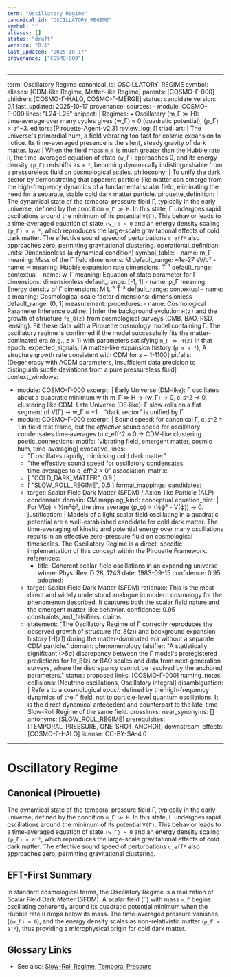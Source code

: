 ```yaml
---
term: "Oscillatory Regime"
canonical_id: "OSCILLATORY_REGIME"
symbol: ""
aliases: []
status: "draft"
version: "0.1"
last_updated: "2025-10-17"
provenance: ["COSMO-000"]
---
```


---
term: Oscillatory Regime
canonical_id: OSCILLATORY_REGIME
symbol: 
aliases: [CDM-like Regime, Matter-like Regime]
parents: [COSMO-Γ-000]
children: [COSMO-Γ-HALO, COSMO-Γ-MERGE]
status: candidate
version: 0.1
last_updated: 2025-10-17
provenance:
  sources:
    - module: COSMO-Γ-000
      lines: "L24-L25"
      snippet: |
        Regimes:
        • Oscillatory (m_Γ ≫ H): time‑average over many cycles gives ⟨w_Γ⟩ ≈ 0 (quadratic potential), ⟨ρ_Γ⟩ ∝ a^−3.
  editors: [Pirouette-Agent-v2.3]
  review_log: []
triad:
  art: |
    The universe's primordial hum, a field vibrating too fast for cosmic expansion to notice. Its time-averaged presence is the silent, steady gravity of dark matter.
  law: |
    When the field mass `m_Γ` is much greater than the Hubble rate `H`, the time-averaged equation of state `⟨w_Γ⟩` approaches 0, and its energy density `⟨ρ_Γ⟩` redshifts as `a⁻³`, becoming dynamically indistinguishable from a pressureless fluid on cosmological scales.
  philosophy: |
    To unify the dark sector by demonstrating that apparent particle-like matter can emerge from the high-frequency dynamics of a fundamental scalar field, eliminating the need for a separate, stable cold dark matter particle.
pirouette_definition: |
  The dynamical state of the temporal pressure field Γ, typically in the early universe, defined by the condition `m_Γ ≫ H`. In this state, Γ undergoes rapid oscillations around the minimum of its potential `V(Γ)`. This behavior leads to a time-averaged equation of state `⟨w_Γ⟩ ≈ 0` and an energy density scaling `⟨ρ_Γ⟩ ∝ a⁻³`, which reproduces the large-scale gravitational effects of cold dark matter. The effective sound speed of perturbations `c_eff²` also approaches zero, permitting gravitational clustering.
operational_definition:
  units: Dimensionless (a dynamical condition)
  symbol_table:
    - name: m_Γ
      meaning: Mass of the Γ field
      dimensions: M
      default_range: ~1e-27 eV/c²
    - name: H
      meaning: Hubble expansion rate
      dimensions: T⁻¹
      default_range: contextual
    - name: w_Γ
      meaning: Equation of state parameter for Γ
      dimensions: dimensionless
      default_range: [-1, 1]
    - name: ρ_Γ
      meaning: Energy density of Γ
      dimensions: M L⁻¹ T⁻²
      default_range: contextual
    - name: a
      meaning: Cosmological scale factor
      dimensions: dimensionless
      default_range: (0, 1]
  measurement:
    procedures:
      - name: Cosmological Parameter Inference
        outline: |
          Infer the background evolution `H(z)` and the growth of structure `fσ_8(z)` from cosmological surveys (CMB, BAO, RSD, lensing). Fit these data with a Pirouette cosmology model containing Γ. The oscillatory regime is confirmed if the model successfully fits the matter-dominated era (e.g., z > 1) with parameters satisfying `m_Γ ≫ H(z)` in that epoch.
        expected_signals: [A matter-like expansion history (`ρ ∝ a⁻³`), A structure growth rate consistent with CDM for z ~ 1-1100]
        pitfalls: [Degeneracy with ΛCDM parameters, Insufficient data precision to distinguish subtle deviations from a pure pressureless fluid]
context_windows:
  - module: COSMO-Γ-000
    excerpt: |
      Early Universe (DM‑like): Γ oscillates about a quadratic minimum with m_Γ ≫ H → ⟨w_Γ⟩ → 0, c_s^2 → 0, clustering like CDM. Late Universe (DE‑like): Γ slow‑rolls on a flat segment of V(Γ) → w_Γ ≈ −1... “dark sector” is unified by Γ.
  - module: COSMO-Γ-000
    excerpt: |
      Sound speed: for canonical Γ, c_s^2 = 1 in field rest frame, but the *effective* sound speed for oscillatory condensates time‑averages to c_eff^2 ≈ 0 → CDM‑like clustering.
poetic_connections:
  motifs: [vibrating field, emergent matter, cosmic hum, time-averaging]
  evocative_lines:
    - "Γ oscillates rapidly, mimicking cold dark matter"
    - "the effective sound speed for oscillatory condensates time‑averages to c_eff^2 ≈ 0"
  association_matrix:
    - [ "COLD_DARK_MATTER", 0.9 ]
    - [ "SLOW_ROLL_REGIME", 0.5 ]
formal_mappings:
  candidates:
    - target: Scalar Field Dark Matter (SFDM) / Axion-like Particle (ALP) condensate
      domain: CM
      mapping_kind: conceptual
      equation_hint: |
        For V(ϕ) = ½m²ϕ², the time average ⟨p_ϕ⟩ = ⟨½ϕ̇² - V(ϕ)⟩ → 0.
      justification: |
        Models of a light scalar field oscillating in a quadratic potential are a well-established candidate for cold dark matter. The time-averaging of kinetic and potential energy over many oscillations results in an effective zero-pressure fluid on cosmological timescales. The Oscillatory Regime is a direct, specific implementation of this concept within the Pirouette Framework.
      references:
        - title: Coherent scalar-field oscillations in an expanding universe
          where: Phys. Rev. D 28, 1243
          date: 1983-09-15
      confidence: 0.95
  adopted:
    - target: Scalar Field Dark Matter (SFDM)
      rationale: This is the most direct and widely understood analogue in modern cosmology for the phenomenon described. It captures both the scalar field nature and the emergent matter-like behavior.
      confidence: 0.95
constraints_and_falsifiers:
  claims:
    - statement: "The Oscillatory Regime of Γ correctly reproduces the observed growth of structure (fσ_8(z)) and background expansion history (H(z)) during the matter-dominated era without a separate CDM particle."
      domain: phenomenology
      falsifier: "A statistically significant (>5σ) discrepancy between the Γ model's preregistered predictions for fσ_8(z) or BAO scales and data from next-generation surveys, where the discrepancy cannot be resolved by the anchored parameters."
      status: proposed
      links: [COSMO-Γ-000]
naming_notes:
  collisions: [Neutrino oscillations, Oscillatory integral]
  disambiguation: |
    Refers to a cosmological *epoch* defined by the high-frequency dynamics of the Γ field, not to particle-level quantum oscillations. It is the direct dynamical antecedent and counterpart to the late-time Slow-Roll Regime of the same field.
crosslinks:
  near_synonyms: []
  antonyms: [SLOW_ROLL_REGIME]
  prerequisites: [TEMPORAL_PRESSURE, ONE_SHOT_ANCHOR]
  downstream_effects: [COSMO-Γ-HALO]
license: CC-BY-SA-4.0
---

# Oscillatory Regime

## Canonical (Pirouette)
The dynamical state of the temporal pressure field Γ, typically in the early universe, defined by the condition `m_Γ ≫ H`. In this state, Γ undergoes rapid oscillations around the minimum of its potential `V(Γ)`. This behavior leads to a time-averaged equation of state `⟨w_Γ⟩ ≈ 0` and an energy density scaling `⟨ρ_Γ⟩ ∝ a⁻³`, which reproduces the large-scale gravitational effects of cold dark matter. The effective sound speed of perturbations `c_eff²` also approaches zero, permitting gravitational clustering.

## EFT-First Summary
In standard cosmological terms, the Oscillatory Regime is a realization of Scalar Field Dark Matter (SFDM). A scalar field (Γ) with mass `m_Γ` begins oscillating coherently around its quadratic potential minimum when the Hubble rate `H` drops below its mass. The time-averaged pressure vanishes (`⟨w_Γ⟩ ≈ 0`), and the energy density scales as non-relativistic matter (`ρ_Γ ∝ a⁻³`), thus providing a microphysical origin for cold dark matter.

## Glossary Links
- See also: [Slow-Roll Regime](<link>), [Temporal Pressure](<link>)